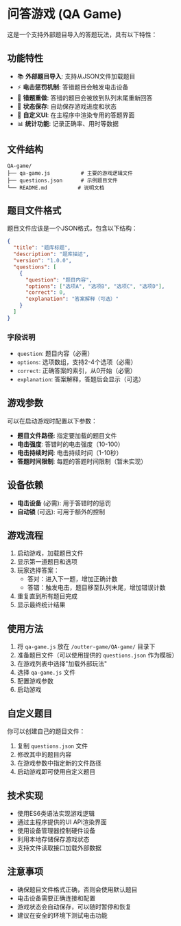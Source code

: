 # 问答游戏 (QA Game)

这是一个支持外部题目导入的答题玩法，具有以下特性：

## 功能特性

- 📚 **外部题目导入**: 支持从JSON文件加载题目
- ⚡ **电击惩罚机制**: 答错题目会触发电击设备
- 🔄 **错题重做**: 答错的题目会被放到队列末尾重新回答
- 💾 **状态保存**: 自动保存游戏进度和状态
- 🎨 **自定义UI**: 在主程序中渲染专用的答题界面
- 📊 **统计功能**: 记录正确率、用时等数据

## 文件结构

```
QA-game/
├── qa-game.js          # 主要的游戏逻辑文件
├── questions.json      # 示例题目文件
└── README.md          # 说明文档
```

## 题目文件格式

题目文件应该是一个JSON格式，包含以下结构：

```json
{
  "title": "题库标题",
  "description": "题库描述",
  "version": "1.0.0",
  "questions": [
    {
      "question": "题目内容",
      "options": ["选项A", "选项B", "选项C", "选项D"],
      "correct": 0,
      "explanation": "答案解释（可选）"
    }
  ]
}
```

### 字段说明

- `question`: 题目内容（必需）
- `options`: 选项数组，支持2-4个选项（必需）
- `correct`: 正确答案的索引，从0开始（必需）
- `explanation`: 答案解释，答题后会显示（可选）

## 游戏参数

可以在启动游戏时配置以下参数：

- **题目文件路径**: 指定要加载的题目文件
- **电击强度**: 答错时的电击强度（10-100）
- **电击持续时间**: 电击持续时间（1-10秒）
- **答题时间限制**: 每题的答题时间限制（暂未实现）

## 设备依赖

- **电击设备** (必需): 用于答错时的惩罚
- **自动锁** (可选): 可用于额外的控制

## 游戏流程

1. 启动游戏，加载题目文件
2. 显示第一道题目和选项
3. 玩家选择答案：
   - 答对：进入下一题，增加正确计数
   - 答错：触发电击，题目移至队列末尾，增加错误计数
4. 重复直到所有题目完成
5. 显示最终统计结果

## 使用方法

1. 将 `qa-game.js` 放在 `/outter-game/QA-game/` 目录下
2. 准备题目文件（可以使用提供的 `questions.json` 作为模板）
3. 在游戏列表中选择"加载外部玩法"
4. 选择 `qa-game.js` 文件
5. 配置游戏参数
6. 启动游戏

## 自定义题目

你可以创建自己的题目文件：

1. 复制 `questions.json` 文件
2. 修改其中的题目内容
3. 在游戏参数中指定新的文件路径
4. 启动游戏即可使用自定义题目

## 技术实现

- 使用ES6类语法实现游戏逻辑
- 通过主程序提供的UI API渲染界面
- 使用设备管理器控制硬件设备
- 利用本地存储保存游戏状态
- 支持文件读取接口加载外部数据

## 注意事项

- 确保题目文件格式正确，否则会使用默认题目
- 电击设备需要正确连接和配置
- 游戏状态会自动保存，可以随时暂停和恢复
- 建议在安全的环境下测试电击功能